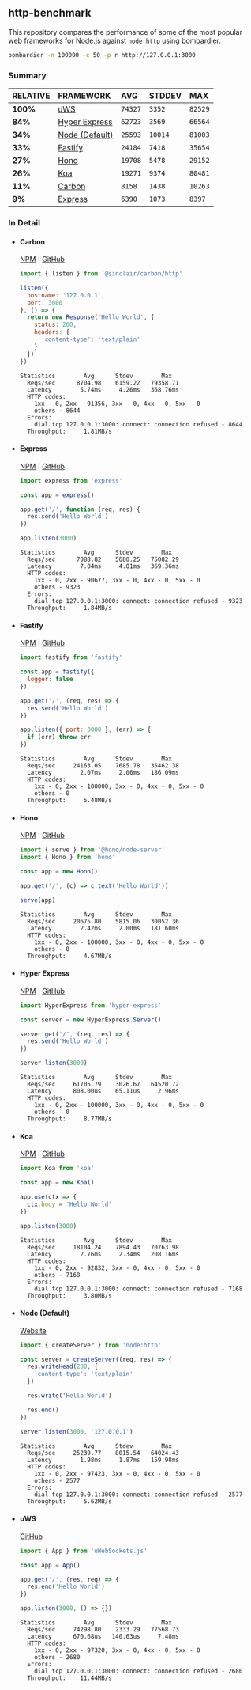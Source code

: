 ## http-benchmark

This repository compares the performance of some of the most popular web frameworks for Node.js against `node:http` using [bombardier](https://github.com/codesenberg/bombardier).

```bash
bombardier -n 100000 -c 50 -p r http://127.0.0.1:3000
```

### Summary

| RELATIVE | FRAMEWORK | AVG | STDDEV | MAX |
| :--- | :--- | :--- | :--- | :--- |
| **100%** | [uWS](#uws) | `74327` | `3352` | `82529` |
| **84%** | [Hyper Express](#hyper-express) | `62723` | `3569` | `66564` |
| **34%** | [Node (Default)](#node-default) | `25593` | `10014` | `81003` |
| **33%** | [Fastify](#fastify) | `24184` | `7418` | `35654` |
| **27%** | [Hono](#hono) | `19708` | `5478` | `29152` |
| **26%** | [Koa](#koa) | `19271` | `9374` | `80481` |
| **11%** | [Carbon](#carbon) | `8158` | `1438` | `10263` |
| **9%** | [Express](#express) | `6390` | `1073` | `8397` |


### In Detail

- #### Carbon
  [NPM](https://npmjs.com/@sinclair/carbon) | [GitHub](https://github.com/sinclairzx81/carbon)
  ```js
  import { listen } from '@sinclair/carbon/http'

  listen({
    hostname: '127.0.0.1',
    port: 3000
  }, () => {
    return new Response('Hello World', {
      status: 200,
      headers: {
        'content-type': 'text/plain'
      }
    })
  })
  ```

  ```
  Statistics        Avg      Stdev        Max
    Reqs/sec      8704.98    6159.22   79358.71
    Latency        5.74ms     4.26ms   368.76ms
    HTTP codes:
      1xx - 0, 2xx - 91356, 3xx - 0, 4xx - 0, 5xx - 0
      others - 8644
    Errors:
      dial tcp 127.0.0.1:3000: connect: connection refused - 8644
    Throughput:     1.81MB/s
  ```

- #### Express
  [NPM](https://npmjs.com/express) | [GitHub](https://github.com/expressjs/express)
  ```js
  import express from 'express'

  const app = express()

  app.get('/', function (req, res) {
    res.send('Hello World')
  })

  app.listen(3000)
  ```

  ```
  Statistics        Avg      Stdev        Max
    Reqs/sec      7088.82    5680.25   75082.29
    Latency        7.04ms     4.01ms   369.36ms
    HTTP codes:
      1xx - 0, 2xx - 90677, 3xx - 0, 4xx - 0, 5xx - 0
      others - 9323
    Errors:
      dial tcp 127.0.0.1:3000: connect: connection refused - 9323
    Throughput:     1.84MB/s
  ```

- #### Fastify
  [NPM](https://npmjs.com/fastify) | [GitHub](https://github.com/fastify/fastify)
  ```js
  import fastify from 'fastify'

  const app = fastify({
    logger: false
  })

  app.get('/', (req, res) => {
    res.send('Hello World')
  })

  app.listen({ port: 3000 }, (err) => {
    if (err) throw err
  })
  ```

  ```
  Statistics        Avg      Stdev        Max
    Reqs/sec     24163.05    7685.78   35462.38
    Latency        2.07ms     2.06ms   186.09ms
    HTTP codes:
      1xx - 0, 2xx - 100000, 3xx - 0, 4xx - 0, 5xx - 0
      others - 0
    Throughput:     5.48MB/s
  ```

- #### Hono
  [NPM](https://npmjs.com/hono) | [GitHub](https://github.com/honojs/hono)
  ```js
  import { serve } from '@hono/node-server'
  import { Hono } from 'hono'

  const app = new Hono()

  app.get('/', (c) => c.text('Hello World'))

  serve(app)
  ```

  ```
  Statistics        Avg      Stdev        Max
    Reqs/sec     20675.80    5815.06   30052.36
    Latency        2.42ms     2.00ms   181.60ms
    HTTP codes:
      1xx - 0, 2xx - 100000, 3xx - 0, 4xx - 0, 5xx - 0
      others - 0
    Throughput:     4.67MB/s
  ```

- #### Hyper Express
  [NPM](https://npmjs.com/hyper-express) | [GitHub](https://github.com/kartikk221/hyper-express)
  ```js
  import HyperExpress from 'hyper-express'

  const server = new HyperExpress.Server()

  server.get('/', (req, res) => {
    res.send('Hello World')
  })

  server.listen(3000)
  ```

  ```
  Statistics        Avg      Stdev        Max
    Reqs/sec     61705.79    3026.67   64520.72
    Latency      808.00us    65.11us     2.96ms
    HTTP codes:
      1xx - 0, 2xx - 100000, 3xx - 0, 4xx - 0, 5xx - 0
      others - 0
    Throughput:     8.77MB/s
  ```

- #### Koa
  [NPM](https://npmjs.com/koa) | [GitHub](https://github.com/koajs/koa)
  ```js
  import Koa from 'koa'

  const app = new Koa()

  app.use(ctx => {
    ctx.body = 'Hello World'
  })

  app.listen(3000)
  ```

  ```
  Statistics        Avg      Stdev        Max
    Reqs/sec     18104.24    7894.43   70763.98
    Latency        2.76ms     2.34ms   208.16ms
    HTTP codes:
      1xx - 0, 2xx - 92832, 3xx - 0, 4xx - 0, 5xx - 0
      others - 7168
    Errors:
      dial tcp 127.0.0.1:3000: connect: connection refused - 7168
    Throughput:     3.80MB/s
  ```

- #### Node (Default)
  [Website](https://nodejs.org/api/http.html)
  ```js
  import { createServer } from 'node:http'

  const server = createServer((req, res) => {
    res.writeHead(200, {
      'content-type': 'text/plain'
    })

    res.write('Hello World')

    res.end()
  })

  server.listen(3000, '127.0.0.1')
  ```

  ```
  Statistics        Avg      Stdev        Max
    Reqs/sec     25239.77    8015.54   64024.43
    Latency        1.98ms     1.87ms   159.98ms
    HTTP codes:
      1xx - 0, 2xx - 97423, 3xx - 0, 4xx - 0, 5xx - 0
      others - 2577
    Errors:
      dial tcp 127.0.0.1:3000: connect: connection refused - 2577
    Throughput:     5.62MB/s
  ```

- #### uWS
  [GitHub](https://github.com/uNetworking/uWebSockets.js)
  ```js
  import { App } from 'uWebSockets.js'

  const app = App()

  app.get('/', (res, req) => {
    res.end('Hello World')
  })

  app.listen(3000, () => {})
  ```

  ```
  Statistics        Avg      Stdev        Max
    Reqs/sec     74298.80    2333.29   77568.73
    Latency      670.68us   140.63us     7.48ms
    HTTP codes:
      1xx - 0, 2xx - 97320, 3xx - 0, 4xx - 0, 5xx - 0
      others - 2680
    Errors:
      dial tcp 127.0.0.1:3000: connect: connection refused - 2680
    Throughput:    11.44MB/s
  ```


